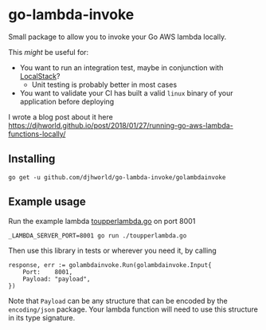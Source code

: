 # go-lambda-invoke

Small package to allow you to invoke your Go AWS lambda locally.

This _might_ be useful for:

* You want to run an integration test, maybe in conjunction with [LocalStack](https://github.com/atlassian/localstack)?
  * Unit testing is probably better in most cases
* You want to validate your CI has built a valid `linux` binary of your application before deploying

I wrote a blog post about it here https://djhworld.github.io/post/2018/01/27/running-go-aws-lambda-functions-locally/

## Installing

```
go get -u github.com/djhworld/go-lambda-invoke/golambdainvoke
```

## Example usage

Run the example lambda [toupperlambda.go](/toupperlambda.go) on port 8001

```
_LAMBDA_SERVER_PORT=8001 go run ./toupperlambda.go
```

Then use this library in tests or wherever you need it, by calling 

```
response, err := golambdainvoke.Run(golambdainvoke.Input{
    Port:    8001,
    Payload: "payload",
})
```

Note that `Payload` can be any structure that can be encoded by the `encoding/json` package. Your lambda function will need to use this structure in its type signature.
